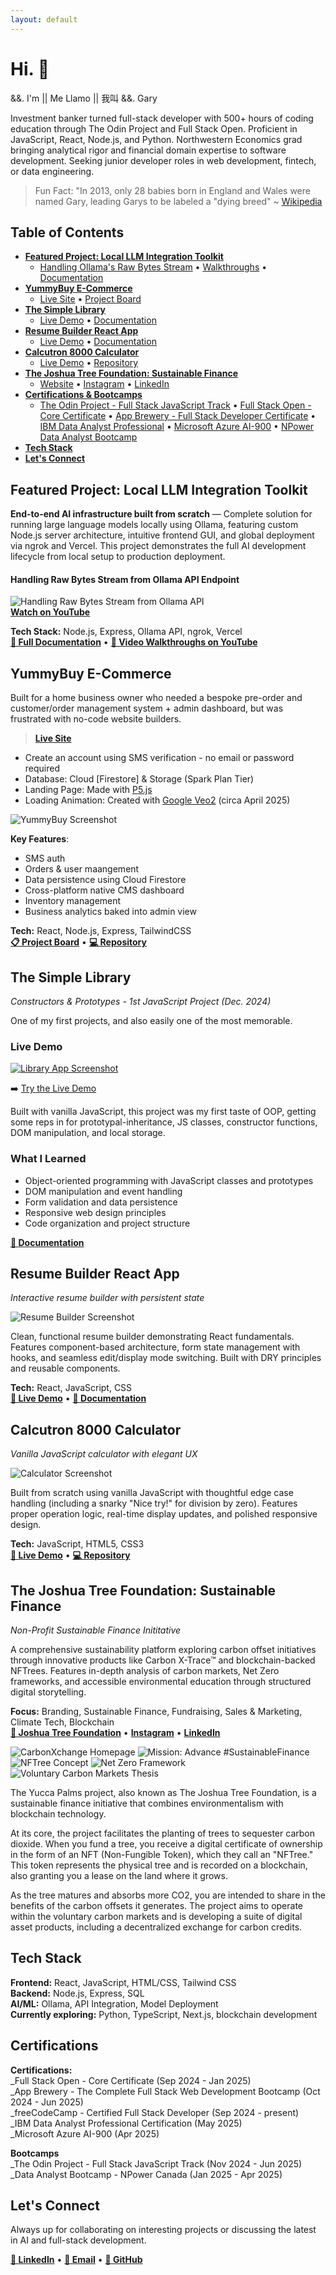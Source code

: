 ```yaml
---
layout: default
---
```


# Hi. 👋
&&. I'm || Me Llamo || 我叫
&&. Gary

Investment banker turned full-stack developer with 500+ hours of coding education through The Odin Project and Full Stack Open. Proficient in JavaScript, React, Node.js, and Python. Northwestern Economics grad bringing analytical rigor and financial domain expertise to software development. Seeking junior developer roles in web development, fintech, or data engineering.

> Fun Fact: "In 2013, only 28 babies born in England and Wales were named Gary, leading Garys to be labeled a "dying breed" ~ [Wikipedia](https://en.wikipedia.org/wiki/Gary_(given_name))

## Table of Contents

- **[Featured Project: Local LLM Integration Toolkit](#featured-project-local-llm-integration-toolkit)**  
  - [Handling Ollama's Raw Bytes Stream](#handling-raw-bytes-stream-from-ollama-api-endpoint)  •  [Walkthroughs](https://youtu.be/meABLedKNhY)  •  [Documentation](https://github.com/myopicOracle/local-llm-guide)
- **[YummyBuy E-Commerce](#yummybuy-e-commerce)**  
  - [Live Site](https://www.yummybuy.ca/)  •  [Project Board](https://github.com/users/myopicOracle/projects/3)
- **[The Simple Library](#the-simple-library)**  
  - [Live Demo](https://myopicoracle.github.io/prototypes-library/)  •  [Documentation](https://github.com/myopicOracle/prototypes-library)
- **[Resume Builder React App](#resume-builder-react-app)**  
  - [Live Demo](https://simple-resume-app.netlify.app/)  •  [Documentation](https://github.com/myopicOracle/resume-builder)
- **[Calcutron 8000 Calculator](#calcutron-8000-calculator)**  
  - [Live Demo](https://calcutron-8000.netlify.app/)  •  [Repository](https://github.com/myopicOracle/calcutron-8000)
- **[The Joshua Tree Foundation: Sustainable Finance](#the-joshua-tree-foundation)**  
  - [Website](https://yuccapalms.org/)  •  [Instagram](https://www.instagram.com/joshuatreefoundation/)  •  [LinkedIn](https://www.linkedin.com/company/joshua-tree-foundation)
- **[Certifications & Bootcamps](#certifications)**  
  - [The Odin Project - Full Stack JavaScript Track](#certifications)  •  [Full Stack Open - Core Certificate](#certifications)  •  [App Brewery - Full Stack Developer Certificate](#certifications)  •  [IBM Data Analyst Professional](#certifications)  •  [Microsoft Azure AI-900](#certifications)  •  [NPower Data Analyst Bootcamp](#certifications)
- **[Tech Stack](#tech-stack)**
- **[Let's Connect](#lets-connect)**

## Featured Project: Local LLM Integration Toolkit

**End-to-end AI infrastructure built from scratch** — Complete solution for running large language models locally using Ollama, featuring custom Node.js server architecture, intuitive frontend GUI, and global deployment via ngrok and Vercel. This project demonstrates the full AI development lifecycle from local setup to production deployment.

#### Handling Raw Bytes Stream from Ollama API Endpoint
![Handling Raw Bytes Stream from Ollama API](assets/readme-thumbnail-1.gif)  
**[Watch on YouTube](https://youtu.be/YrV2Q_hCtw8?si=yeECOJN9WFXIBH30&t=230)**

**Tech Stack:** Node.js, Express, Ollama API, ngrok, Vercel  
**[📖 Full Documentation](https://github.com/myopicOracle/run-local-llm-with-gui)** • **[🎥 Video Walkthroughs on YouTube](https://youtu.be/meABLedKNhY)**

## YummyBuy E-Commerce

Built for a home business owner who needed a bespoke pre-order and customer/order management system + admin dashboard, but was frustrated with no-code website builders.
 
> [**Live Site**](https://www.yummybuy.ca/)
- Create an account using SMS verification - no email or password required
- Database: Cloud [Firestore] & Storage (Spark Plan Tier)
- Landing Page: Made with [P5.js](https://p5js.org/)
- Loading Animation: Created with [Google Veo2](https://deepmind.google/models/veo/) (circa April 2025)

![YummyBuy Screenshot](assets/yummybuy-demo.gif)

**Key Features**: 
- SMS auth
- Orders & user maangement
- Data persistence using Cloud Firestore
- Cross-platform native CMS dashboard
- Inventory management
- Business analytics baked into admin view

**Tech:** React, Node.js, Express, TailwindCSS  
**[📋 Project Board](https://github.com/users/myopicOracle/projects/3)** • **[💻 Repository](https://github.com/myopicOracle/YummyBuy.ca)**

## The Simple Library 
*Constructors & Prototypes - 1st JavaScript Project (Dec. 2024)*

One of my first projects, and also easily one of the most memorable.

### Live Demo

[![Library App Screenshot](assets/simple-library-v2.png)](https://myopicoracle.github.io/prototypes-library/)

➡️ [Try the Live Demo](https://myopicoracle.github.io/prototypes-library/)

Built with vanilla JavaScript, this project was my first taste of OOP, getting some reps in for prototypal-inheritance, JS classes, constructor functions, DOM manipulation, and local storage.

### What I Learned

- Object-oriented programming with JavaScript classes and prototypes
- DOM manipulation and event handling
- Form validation and data persistence
- Responsive web design principles
- Code organization and project structure

**[📖 Documentation](https://github.com/myopicOracle/prototypes-library)**

## Resume Builder React App
*Interactive resume builder with persistent state*

![Resume Builder Screenshot](assets/simple-resume-app.png)

Clean, functional resume builder demonstrating React fundamentals. Features component-based architecture, form state management with hooks, and seamless edit/display mode switching. Built with DRY principles and reusable components.

**Tech:** React, JavaScript, CSS  
**[🔗 Live Demo](https://simple-resume-app.netlify.app/)** • **[📖 Documentation](https://github.com/myopicOracle/resume-builder)**

## Calcutron 8000 Calculator
*Vanilla JavaScript calculator with elegant UX*

![Calculator Screenshot](assets/calcutron-8000-v1.png)

Built from scratch using vanilla JavaScript with thoughtful edge case handling (including a snarky "Nice try!" for division by zero). Features proper operation logic, real-time display updates, and polished responsive design.

**Tech:** JavaScript, HTML5, CSS3  
**[🔗 Live Demo](https://calcutron-8000.netlify.app/)** • **[💻 Repository](https://github.com/myopicOracle/calcutron-8000)**

## The Joshua Tree Foundation: Sustainable Finance  
*Non-Profit Sustainable Finance Inititative*

A comprehensive sustainability platform exploring carbon offset initiatives through innovative products like Carbon X-Trace™ and blockchain-backed NFTrees. Features in-depth analysis of carbon markets, Net Zero frameworks, and accessible environmental education through structured digital storytelling.  

**Focus:** Branding, Sustainable Finance, Fundraising, Sales & Marketing, Climate Tech, Blockchain  
**[🌳 Joshua Tree Foundation](https://yuccapalms.org/)** • **[Instagram](https://www.instagram.com/joshuatreefoundation/)** • **[LinkedIn](https://www.linkedin.com/company/joshua-tree-foundation)** 

![CarbonXchange Homepage](assets/jtf-hero.png)
![Mission: Advance #SustainableFinance](assets/jtf-mission.png)
![NFTree Concept](assets/jtf-about.png)
![Net Zero Framework](assets/jtf-tech.png)
![Voluntary Carbon Markets Thesis](assets/jtf-vision.png)

The Yucca Palms project, also known as The Joshua Tree Foundation, is a sustainable finance initiative that combines environmentalism with blockchain technology.

At its core, the project facilitates the planting of trees to sequester carbon dioxide. When you fund a tree, you receive a digital certificate of ownership in the form of an NFT (Non-Fungible Token), which they call an "NFTree." This token represents the physical tree and is recorded on a blockchain, also granting you a lease on the land where it grows.

As the tree matures and absorbs more CO2, you are intended to share in the benefits of the carbon offsets it generates. The project aims to operate within the voluntary carbon markets and is developing a suite of digital asset products, including a decentralized exchange for carbon credits.

## Tech Stack

**Frontend:** React, JavaScript, HTML/CSS, Tailwind CSS  
**Backend:** Node.js, Express, SQL  
**AI/ML:** Ollama, API Integration, Model Deployment  
**Currently exploring:** Python, TypeScript, Next.js, blockchain development

## Certifications

**Certifications:**   
_Full Stack Open - Core Certificate (Sep 2024 - Jan 2025)   
_App Brewery - The Complete Full Stack Web Development Bootcamp (Oct 2024 - Jun 2025)   
_freeCodeCamp - Certified Full Stack Developer (Sep 2024 - present)   
_IBM Data Analyst Professional Certification  (May 2025)   
_Microsoft Azure AI-900 (Apr 2025)   
   
**Bootcamps**   
_The Odin Project - Full Stack JavaScript Track (Nov 2024 - Jun 2025)   
_Data Analyst Bootcamp - NPower Canada (Jan 2025 - Apr 2025)   

## Let's Connect

Always up for collaborating on interesting projects or discussing the latest in AI and full-stack development.

**[💼 LinkedIn](https://linkedin.com/in/xiagary)** • **[📧 Email](mailto:garebearcodes@gmail.com)** • **[🐙 GitHub](https://github.com/myopicOracle)**